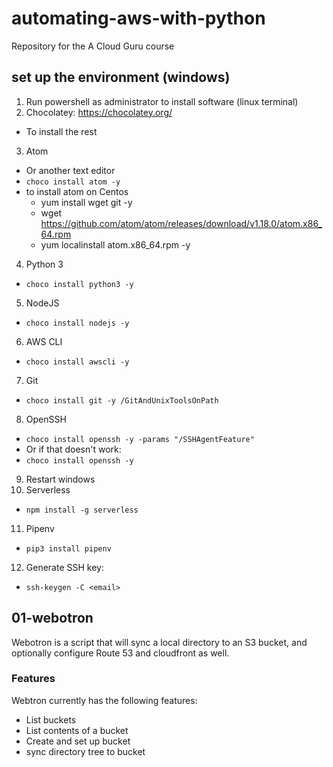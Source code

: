 # automating-aws-with-python

Repository for the A Cloud Guru course

## set up the environment (windows)
1. Run powershell as administrator to install software (linux terminal)
2. Chocolatey: https://chocolatey.org/
  - To install the rest
3. Atom
  - Or another text editor
  - `choco install atom -y`
  - to install atom on Centos
     - yum install wget git -y
     - wget https://github.com/atom/atom/releases/download/v1.18.0/atom.x86_64.rpm
     - yum localinstall atom.x86_64.rpm -y
4. Python 3
  - `choco install python3 -y`
5. NodeJS
  - `choco install nodejs -y`
6. AWS CLI
  - `choco install awscli -y`
7. Git
  - `choco install git -y /GitAndUnixToolsOnPath`
8. OpenSSH
  - `choco install openssh -y -params "/SSHAgentFeature"`
  - Or if that doesn't work:
  - `choco install openssh -y`
9. Restart windows
10. Serverless
  - `npm install -g serverless`
11. Pipenv
  - `pip3 install pipenv`
12. Generate SSH key:
  - `ssh-keygen -C <email>`

## 01-webotron

Webotron is a script that will sync a local directory to an S3 bucket, and optionally configure Route 53 and cloudfront as well.

### Features

Webtron currently has the following features:

- List buckets
- List contents of a bucket
- Create and set up bucket
- sync directory tree to bucket
